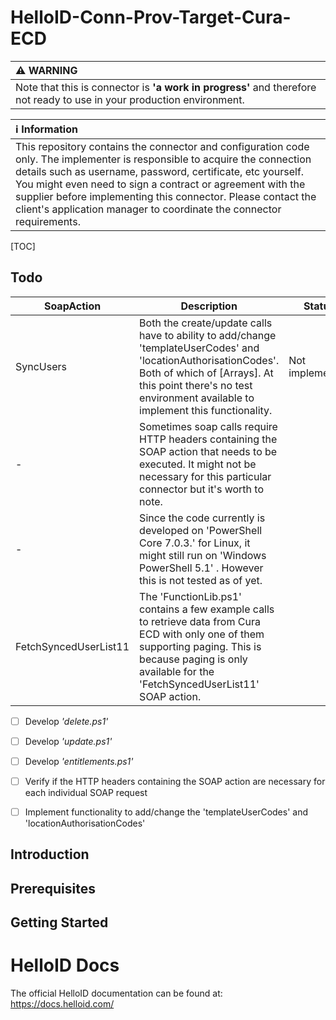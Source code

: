 # HelloID-Conn-Prov-Target-Cura-ECD

| :warning: WARNING |
|:---------------------------|
| Note that this is connector is **'a work in progress'** and therefore not ready to use in your  production environment.       |

| :information_source: Information |
|:---------------------------|
| This repository contains the connector and configuration code only. The implementer is responsible to acquire the connection details such as username, password, certificate, etc yourself. You might even need to sign a contract or agreement with the supplier before implementing this connector. Please contact the client's application manager to coordinate the connector requirements.       |


[TOC]

## Todo

| SoapAction            | Description                                                  | Status          |
| --------------------- | ------------------------------------------------------------ | --------------- |
| SyncUsers             | Both the create/update calls have to ability to add/change 'templateUserCodes' and 'locationAuthorisationCodes'. Both of which of [Arrays]. At this point there's no test environment available to implement this functionality. | Not implemented |
| -                     | Sometimes soap calls require HTTP headers containing the SOAP action that needs to be executed. It might not be necessary for this particular connector but it's worth to note. |                 |
| -                     | Since the code currently is developed on 'PowerShell Core 7.0.3.' for Linux, it might still run on 'Windows PowerShell 5.1' . However this is not tested as of yet. |                 |
| FetchSyncedUserList11 | The 'FunctionLib.ps1' contains a few example calls to retrieve data from Cura ECD with only one of them supporting paging. This is because paging is only available for the 'FetchSyncedUserList11' SOAP action. |                 |

- [ ] Develop *'delete.ps1'*
- [ ] Develop *'update.ps1'*


- [ ] Develop *'entitlements.ps1'*
- [ ] Verify if the HTTP headers containing the SOAP action are necessary for each individual SOAP request
- [ ] Implement functionality to add/change the 'templateUserCodes' and 'locationAuthorisationCodes'

## Introduction

## Prerequisites

## Getting Started

# HelloID Docs
The official HelloID documentation can be found at: https://docs.helloid.com/
